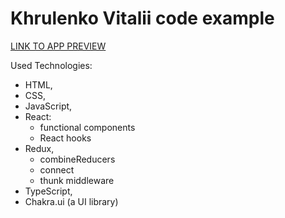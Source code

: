 # Khrulenko Vitalii code example

[LINK TO APP PREVIEW](https://khrulenko.github.io/code_example/)

Used Technologies:
- HTML,
- CSS,
- JavaScript,
- React:
  - functional components
  - React hooks
- Redux,
  - combineReducers
  - connect
  - thunk middleware
- TypeScript,
- Chakra.ui (a UI library)
